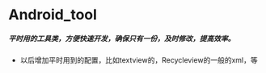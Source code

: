 # Android_tool
##### 平时用的工具类，方便快速开发，确保只有一份，及时修改，提高效率。
* 以后增加平时用到的配置，比如textview的，Recycleview的一般的xml，等

